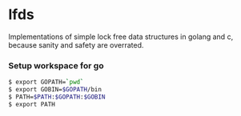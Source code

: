 # lfds
Implementations of simple lock free data structures in golang and c, because sanity and safety are overrated.

### Setup workspace for go
```bash
$ export GOPATH=`pwd`
$ export GOBIN=$GOPATH/bin
$ PATH=$PATH:$GOPATH:$GOBIN
$ export PATH
```